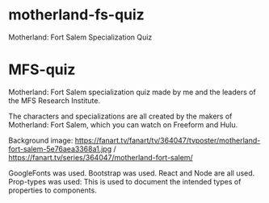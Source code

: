# motherland-fs-quiz
Motherland: Fort Salem Specialization Quiz


# MFS-quiz
Motherland: Fort Salem specialization quiz made by me and the leaders of the MFS Research Institute.

The characters and specializations are all created by the makers of Motherland: Fort Salem, which you can watch on Freeform and Hulu.

Background image: https://fanart.tv/fanart/tv/364047/tvposter/motherland-fort-salem-5e76aea3368a1.jpg / https://fanart.tv/series/364047/motherland-fort-salem/

GoogleFonts was used. Bootstrap was used. React and Node are all used. Prop-types was used: This is used to document the intended types of properties to components.